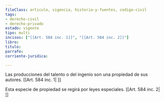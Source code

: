 ```yaml
---
fileClass: articulo, vigencia, historia-y-fuentes, codigo-civil
tags:
- derecho-civil
- derecho-privado
estado: vigente
tipo: multi
incisos: ["[[Art. 584 inc. 1]]", "[[Art. 584 inc. 2]]"]
libro:
titulo:
parrafo:
corriente-juridica:

---
```

Las producciones del talento o del ingenio son una propiedad de sus autores. [[Art. 584 inc. 1| ]]

Esta especie de propiedad se regirá por leyes especiales. [[Art. 584 inc. 2| ]]